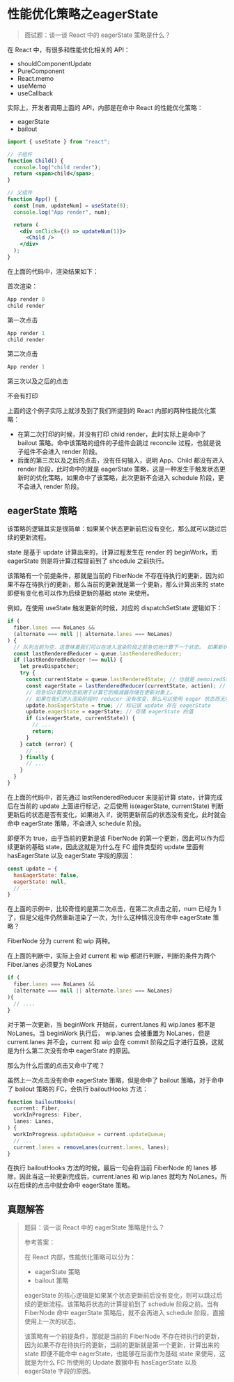 # 性能优化策略之eagerState

> 面试题：谈一谈 React 中的 eagerState 策略是什么？

在 React 中，有很多和性能优化相关的 API：

- shouldComponentUpdate
- PureComponent
- React.memo
- useMemo
- useCallback

实际上，开发者调用上面的 API，内部是在命中 React 的性能优化策略：

- eagerState
- bailout

```jsx
import { useState } from "react";

// 子组件
function Child() {
  console.log("child render");
  return <span>child</span>;
}

// 父组件
function App() {
  const [num, updateNum] = useState(0);
  console.log("App render", num);

  return (
    <div onClick={() => updateNum(1)}>
      <Child />
    </div>
  );
}
```

在上面的代码中，渲染结果如下：

首次渲染：

```js
App render 0
child render
```

第一次点击

```js
App render 1
child render
```

第二次点击

```js
App render 1
```

第三次以及之后的点击

不会有打印



上面的这个例子实际上就涉及到了我们所提到的 React 内部的两种性能优化策略：

- 在第二次打印的时候，并没有打印 child render，此时实际上是命中了 bailout 策略。命中该策略的组件的子组件会跳过 reconcile 过程，也就是说子组件不会进入 render 阶段。
- 后面的第三次以及之后的点击，没有任何输入，说明 App、Child 都没有进入 render 阶段，此时命中的就是 eagerState 策略，这是一种发生于触发状态更新时的优化策略，如果命中了该策略，此次更新不会进入 schedule 阶段，更不会进入 render 阶段。



## eagerState 策略

该策略的逻辑其实是很简单：如果某个状态更新前后没有变化，那么就可以跳过后续的更新流程。

state 是基于 update 计算出来的，计算过程发生在 render 的 beginWork，而 eagerState 则是将计算过程提前到了 shcedule 之前执行。

该策略有一个前提条件，那就是当前的 FiberNode 不存在待执行的更新，因为如果不存在待执行的更新，那么当前的更新就是第一个更新，那么计算出来的 state 即便有变化也可以作为后续更新的基础 state 来使用。

例如，在使用 useState 触发更新的时候，对应的 dispatchSetState 逻辑如下：

```js
if (
  fiber.lanes === NoLanes &&
  (alternate === null || alternate.lanes === NoLanes)
) {
  // 队列当前为空，这意味着我们可以在进入渲染阶段之前急切地计算下一个状态。 如果新状态与当前状态相同，我们或许可以完全摆脱困境。
  const lastRenderedReducer = queue.lastRenderedReducer;
  if (lastRenderedReducer !== null) {
    let prevDispatcher;
    try {
      const currentState = queue.lastRenderedState; // 也就是 memoizedState
      const eagerState = lastRenderedReducer(currentState, action); // 基于 action 提前计算 state
      // 将急切计算的状态和用于计算它的缩减器存储在更新对象上。 
      // 如果在我们进入渲染阶段时 reducer 没有改变，那么可以使用 eager 状态而无需再次调用 reducer。
      update.hasEagerState = true; // 标记该 update 存在 eagerState
      update.eagerState = eagerState; // 存储 eagerState 的值
      if (is(eagerState, currentState)) {
        // ...
        return;
      }
    } catch (error) {
      // ...
    } finally {
      // ...
    }
  }
}
```

在上面的代码中，首先通过 lastRenderedReducer 来提前计算 state，计算完成后在当前的 update 上面进行标记，之后使用 is(eagerState, currentState) 判断更新后的状态是否有变化，如果进入 if，说明更新前后的状态没有变化，此时就会命中 eagerState 策略，不会进入 schedule 阶段。

即便不为 true，由于当前的更新是该 FiberNode 的第一个更新，因此可以作为后续更新的基础 state，因此这就是为什么在 FC 组件类型的 update 里面有 hasEagerState 以及 eagerState 字段的原因：

```js
const update = {
  hasEagerState: false,
  eagerState: null,
  // ...
}
```



在上面的示例中，比较奇怪的是第二次点击，在第二次点击之前，num 已经为 1 了，但是父组件仍然重新渲染了一次，为什么这种情况没有命中 eagerState 策略？

FiberNode 分为 current 和 wip 两种。

在上面的判断中，实际上会对 current 和 wip 都进行判断，判断的条件为两个 Fiber.lanes 必须要为 NoLanes

```js
if (
  fiber.lanes === NoLanes &&
  (alternate === null || alternate.lanes === NoLanes)
){
  // ....
}
```

对于第一次更新，当 beginWork 开始前，current.lanes 和 wip.lanes 都不是 NoLanes。当 beginWork 执行后， wip.lanes 会被重置为 NoLanes，但是 current.lanes 并不会，current 和 wip 会在 commit 阶段之后才进行互换，这就是为什么第二次没有命中 eagerState 的原因。



那么为什么后面的点击又命中了呢？

虽然上一次点击没有命中 eagerState 策略，但是命中了 bailout 策略，对于命中了 bailout 策略的 FC，会执行 bailoutHooks 方法：

```js
function bailoutHooks(
  current: Fiber,
  workInProgress: Fiber,
  lanes: Lanes,
) {
  workInProgress.updateQueue = current.updateQueue;
  // ...
  current.lanes = removeLanes(current.lanes, lanes);
}
```

在执行 bailoutHooks 方法的时候，最后一句会将当前 FiberNode 的 lanes 移除，因此当这一轮更新完成后，current.lanes 和 wip.lanes 就均为 NoLanes，所以在后续的点击中就会命中 eagerState 策略。



## 真题解答

> 题目：谈一谈 React 中的 eagerState 策略是什么？
>
> 参考答案：
>
> 在 React 内部，性能优化策略可以分为：
>
> - eagerState 策略
> - bailout 策略
>
> eagerState 的核心逻辑是如果某个状态更新前后没有变化，则可以跳过后续的更新流程。该策略将状态的计算提前到了 schedule 阶段之前。当有 FiberNode 命中 eagerState 策略后，就不会再进入 schedule 阶段，直接使用上一次的状态。
>
> 该策略有一个前提条件，那就是当前的 FiberNode 不存在待执行的更新，因为如果不存在待执行的更新，当前的更新就是第一个更新，计算出来的 state 即便不能命中 eagerState，也能够在后面作为基础 state 来使用，这就是为什么 FC 所使用的 Update 数据中有 hasEagerState 以及 eagerState 字段的原因。
